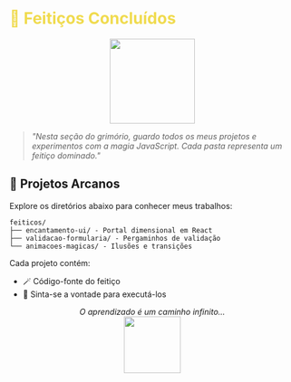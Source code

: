 # <span style="color: #F0DB4F">📜 Feitiços Concluídos</span>

<div align="center">
  <img src="https://media.giphy.com/media/ln7z2eWriiQAllfVcn/giphy.gif" width="150">
</div>

> *"Nesta seção do grimório, guardo todos os meus projetos e experimentos com a magia JavaScript. Cada pasta representa um feitiço dominado."*

## 🧿 Projetos Arcanos

Explore os diretórios abaixo para conhecer meus trabalhos:
```
feiticos/
├── encantamento-ui/ - Portal dimensional em React
├── validacao-formularia/ - Pergaminhos de validação
└── animacoes-magicas/ - Ilusões e transições
```


Cada projeto contém:
- 🪄 Código-fonte do feitiço
- 📜 Sinta-se a vontade para executá-los

<div align="center">
  <em>O aprendizado é um caminho infinito...</em>
  <br>
  <img src="https://media.giphy.com/media/j7nnjahrZgJWrME525/giphy.gif" width="100">
</div>
